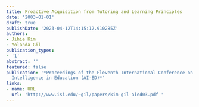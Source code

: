 ```yaml
---
title: Proactive Acquisition from Tutoring and Learning Principles
date: '2003-01-01'
draft: true
publishDate: '2023-04-12T14:15:12.910285Z'
authors:
- Jihie Kim
- Yolanda Gil
publication_types:
- '1'
abstract: ''
featured: false
publication: '*Proceedings of the Eleventh International Conference on Artificial
  Intelligence in Education (AI-ED)*'
links:
- name: URL
  url: 'http://www.isi.edu/~gil/papers/kim-gil-aied03.pdf '
---
```


